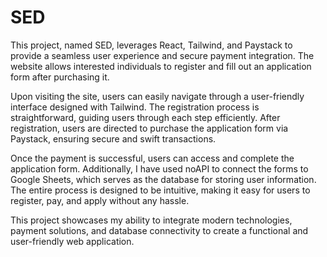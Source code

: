 
# SED


This project, named SED, leverages React, Tailwind, and Paystack to provide a seamless user experience and secure payment integration. The website allows interested individuals to register and fill out an application form after purchasing it.

Upon visiting the site, users can easily navigate through a user-friendly interface designed with Tailwind. The registration process is straightforward, guiding users through each step efficiently. After registration, users are directed to purchase the application form via Paystack, ensuring secure and swift transactions.

Once the payment is successful, users can access and complete the application form. Additionally, I have used noAPI to connect the forms to Google Sheets, which serves as the database for storing user information. The entire process is designed to be intuitive, making it easy for users to register, pay, and apply without any hassle.

This project showcases my ability to integrate modern technologies, payment solutions, and database connectivity to create a functional and user-friendly web application.
